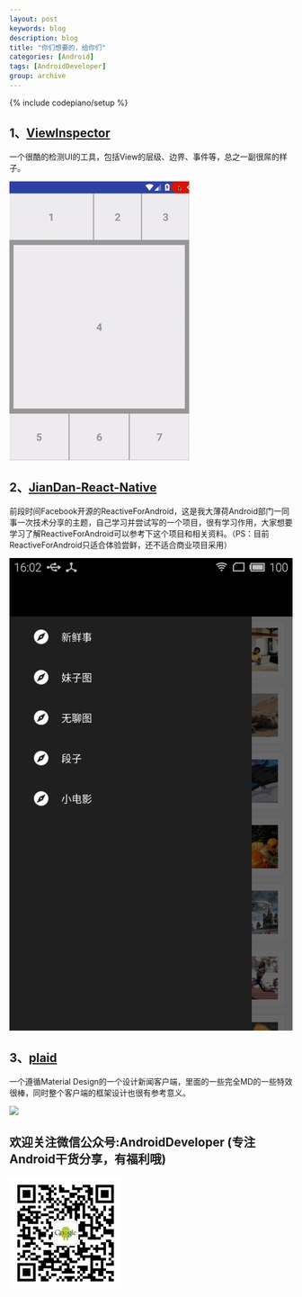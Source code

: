 ```yaml
---
layout: post
keywords: blog
description: blog
title: "你们想要的，给你们"
categories: [Android]
tags: [AndroidDeveloper]
group: archive
---
```

{% include codepiano/setup %}

## 1、[ViewInspector](https://github.com/xfumihiro/ViewInspector)

一个很酷的检测UI的工具，包括View的层级、边界、事件等，总之一副很屌的样子。

<img src="/image/viewinspector.gif" />


## 2、[JianDan-React-Native](https://github.com/w4lle/JianDan-React-Native)

前段时间Facebook开源的ReactiveForAndroid，这是我大薄荷Android部门一同事一次技术分享的主题，自己学习并尝试写的一个项目，很有学习作用，大家想要学习了解ReactiveForAndroid可以参考下这个项目和相关资料。（PS：目前ReactiveForAndroid只适合体验尝鲜，还不适合商业项目采用）

<img src="/image/jiandan.png" />


## 3、[plaid](https://github.com/nickbutcher/plaid)

一个遵循Material Design的一个设计新闻客户端，里面的一些完全MD的一些特效很棒，同时整个客户端的框架设计也很有参考意义。

<img src="/image/plaid_demo.gif" />

## 欢迎关注微信公众号:AndroidDeveloper (专注Android干货分享，有福利哦)

<img src="/image/weixinpublic.jpg" />
